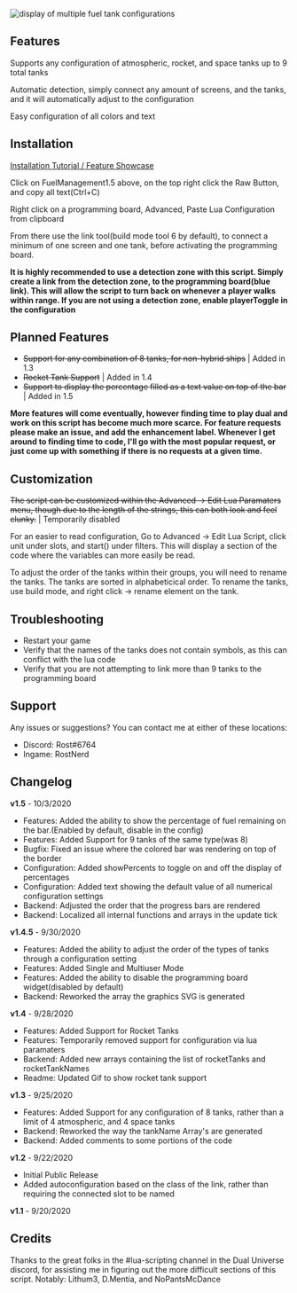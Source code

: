 ![display of multiple fuel tank configurations](https://rostw.com/i/urmwr.gif)
## Features

Supports any configuration of atmospheric, rocket, and space tanks up to 9 total tanks

Automatic detection, simply connect any amount of screens, and the tanks, and it will automatically adjust to the configuration

Easy configuration of all colors and text

## Installation

[Installation Tutorial / Feature Showcase](https://youtu.be/woB6tSPFkqw)

Click on FuelManagement1.5 above, on the top right click the Raw Button, and copy all text(Ctrl+C)

Right click on a programming board, Advanced, Paste Lua Configuration from clipboard

From there use the link tool(build mode tool 6 by default), to connect a minimum of one screen and one tank, before activating the programming board.

**It is highly recommended to use a detection zone with this script. Simply create a link from the detection zone, to the programming board(blue link). This will allow the script to turn back on whenever a player walks within range. If you are not using a detection zone, enable playerToggle in the configuration**

## Planned Features

 - ~~Support for any combination of 8 tanks, for non-hybrid ships~~ | Added in 1.3
 - ~~Rocket Tank Support~~ | Added in 1.4
 - ~~Support to display the percentage filled as a text value on top of the bar~~ | Added in 1.5

**More features will come eventually, however finding time to play dual and work on this script has become much more scarce. For feature requests please make an issue, and add the enhancement label. Whenever I get around to finding time to code, I'll go with the most popular request, or just come up with something if there is no requests at a given time.**

## Customization

~~The script can be customized within the Advanced -> Edit Lua Paramaters menu, though due to the length of the strings, this can both look and feel clunky.~~ | Temporarily disabled

For an easier to read configuration, Go to Advanced -> Edit Lua Script, click unit under slots, and start() under filters. This will display a section of the code where the variables can more easily be read.

To adjust the order of the tanks within their groups, you will need to rename the tanks. The tanks are sorted in alphabeticical order. To rename the tanks, use build mode, and right click -> rename element on the tank.

## Troubleshooting

 - Restart your game
 - Verify that the names of the tanks does not contain symbols, as this can conflict with the lua code
 - Verify that you are not attempting to link more than 9 tanks to the programming board
 
## Support

Any issues or suggestions? You can contact me at either of these locations:

- Discord: Rost#6764
- Ingame: RostNerd

## Changelog

**v1.5** - 10/3/2020

- Features: Added the ability to show the percentage of fuel remaining on the bar.(Enabled by default, disable in the config)
- Features: Added Support for 9 tanks of the same type(was 8)
- Bugfix: Fixed an issue where the colored bar was rendering on top of the border
- Configuration: Added showPercents to toggle on and off the display of percentages
- Configuration: Added text showing the default value of all numerical configuration settings
- Backend: Adjusted the order that the progress bars are rendered
- Backend: Localized all internal functions and arrays in the update tick

**v1.4.5** - 9/30/2020

- Features: Added the ability to adjust the order of the types of tanks through a configuration setting
- Features: Added Single and Multiuser Mode
- Features: Added the ability to disable the programming board widget(disabled by default)
- Backend: Reworked the array the graphics SVG is generated

**v1.4** - 9/28/2020

- Features: Added Support for Rocket Tanks
- Features: Temporarily removed support for configuration via lua paramaters
- Backend: Added new arrays containing the list of rocketTanks and rocketTankNames
- Readme: Updated Gif to show rocket tank support

**v1.3** - 9/25/2020
- Features: Added Support for any configuration of 8 tanks, rather than a limit of 4 atmospheric, and 4 space tanks
- Backend: Reworked the way the tankName Array's are generated
- Backend: Added comments to some portions of the code

**v1.2** - 9/22/2020
- Initial Public Release
- Added autoconfiguration based on the class of the link, rather than requiring the connected slot to be named

**v1.1** - 9/20/2020

## Credits

Thanks to the great folks in the #lua-scripting channel in the Dual Universe discord, for assisting me in figuring out the more difficult sections of this script. Notably: Lithum3, D.Mentia, and NoPantsMcDance

